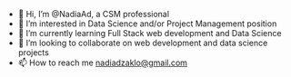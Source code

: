 - 👋 Hi, I’m @NadiaAd, a CSM professional
- 👀 I’m interested in Data Science and/or Project Management position
- 🌱 I’m currently learning Full Stack web development and Data Science 
- 💞️ I’m looking to collaborate on web development and data science projects
- 📫 How to reach me nadiadzaklo@gmail.com

<!---
NadiaAd/NadiaAd is a ✨ special ✨ repository because its `README.md` (this file) appears on your GitHub profile.
You can click the Preview link to take a look at your changes.
--->
